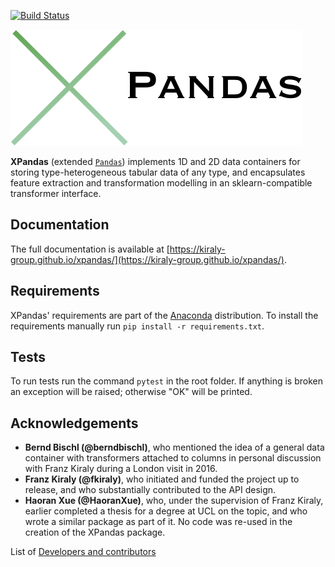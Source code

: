 ﻿[![Build Status](https://travis-ci.org/kiraly-group/xpandas.svg?branch=master)](https://travis-ci.org/kiraly-group/xpandas)

![Logo](/examples/imgs/Logo.png)

**XPandas** (extended [`Pandas`](https://pandas.pydata.org/)) implements 1D and 2D data containers for storing type-heterogeneous tabular data of any type, 
and encapsulates feature extraction and transformation modelling in an sklearn-compatible transformer interface.

## Documentation

The full documentation is available at [https://kiraly-group.github.io/xpandas/](https://kiraly-group.github.io/xpandas/).

## Requirements

XPandas' requirements are part of the [Anaconda](https://www.continuum.io/downloads) distribution. To install the requirements manually run `pip install -r requirements.txt`.

## Tests

To run tests run the command ```pytest``` in the root folder.
If anything is broken an exception will be raised; otherwise "OK" will be printed.


## Acknowledgements

- **Bernd Bischl (@berndbischl)**, who mentioned the idea of a general data container with transformers attached to columns in personal discussion with Franz Kiraly during a London visit in 2016.
- **Franz Kiraly (@fkiraly)**, who initiated and funded the project up to release, and who substantially contributed to the API design.
- **Haoran Xue (@HaoranXue)**, who, under the supervision of Franz Kiraly, earlier completed a thesis for a degree at UCL on the topic, and who wrote a similar package as part of it. No code was re-used in the creation of the XPandas package.


List of [Developers and contributors](AUTHORS.rst)


